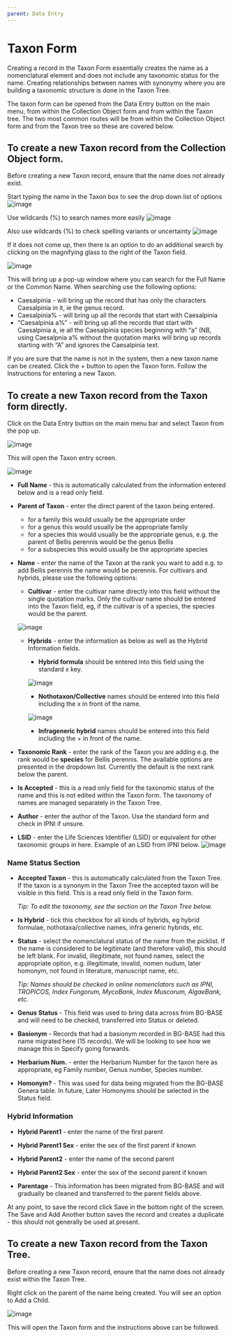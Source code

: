 ```yaml
---
parent: Data Entry
---
```


# Taxon Form

Creating a record in the Taxon Form essentially creates the name as a nomenclatural element and does not include any taxonomic status for the name. Creating relationships between names with synonymy where you are building a taxonomic structure is done in the Taxon Tree.

The taxon form can be opened from the Data Entry button on the main menu, from within the Collection Object form and from within the Taxon tree. The two most common routes will be from within the Collection Object form and from the Taxon tree so these are covered below.


## To create a new Taxon record from the Collection Object form.

Before creating a new Taxon record, ensure that the name does not already exist.

Start typing the name in the Taxon box to see the drop down list of options
![image](https://user-images.githubusercontent.com/6713716/174123840-42d9f48f-7d6f-49db-8abf-78de8d05badf.png)

Use wildcards (%) to search names more easily
![image](https://user-images.githubusercontent.com/6713716/174124039-4f4d186f-49c0-4ce7-a1f5-ed389721ddef.png)

Also use wildcards (%) to check spelling variants or uncertainty
![image](https://user-images.githubusercontent.com/6713716/174124260-e04cee05-e366-4eca-b367-93d7e0a6c677.png)

If it does not come up, then there is an option to do an additional search by clicking on the magnifying glass to the right of the Taxon field.

![image](https://user-images.githubusercontent.com/6713716/174125279-b0e07dae-270b-4b38-aafa-e475d36b002a.png)

This will bring up a pop-up window where you can search for the Full Name or the Common Name. When searching use the following options:
- Caesalpinia - will bring up the record that has only the characters Caesalpinia in it, ie the genus record.
- Caesalpinia% - will bring up all the records that start with Caesalpinia
- “Caesalpinia a%” - will bring up all the records that start with Caesalpinia a, ie all the Caesalpinia species beginning with “a” (NB, using Caesalpnia a% without the quotation marks will bring up records starting with “A” and ignores the Caesalpinia text.

If you are sure that the name is not in the system, then a new taxon name can be created. Click the + button to open the Taxon form. Follow the Instructions for entering a new Taxon.



## To create a new Taxon record from the Taxon form directly.

Click on the Data Entry button on the main menu bar and select Taxon from the pop up.

![image](https://user-images.githubusercontent.com/6713716/174126665-4dfc03f3-c1a4-4a41-8ff9-1651fc204f8b.png)

This will open the Taxon entry screen.

![image](https://user-images.githubusercontent.com/6713716/174126791-8516a15c-bc0a-430d-bf2c-651ffa58eb53.png)

- **Full Name** - this is automatically calculated from the information entered below and is a read only field.
- **Parent of Taxon** - enter the direct parent of the taxon being entered.
  - for a family this would usually be the appropriate order
  - for a genus this would usually be the appropriate family
  - for a species this would usually be the appropriate genus, e.g. the parent of Bellis perennis would be the genus Bellis
  - for a subspecies this would usually be the appropriate species

- **Name** - enter the name of the Taxon at the rank you want to add e.g. to add Bellis perennis the name would be perennis. For cultivars and hybrids, please use the following options:
  - **Cultivar** - enter the cultivar name directly into this field without the single quotation marks. Only the cultivar name should be entered into the Taxon field, eg, if the cultivar is of a species, the species would be the parent.

  ![image](https://user-images.githubusercontent.com/6713716/174128098-249a8bb9-2093-49f9-b827-533a87f3527a.png)

  - **Hybrids** - enter the information as below as well as the Hybrid Information fields.

    - **Hybrid formula** should be entered into this field using the standard x key.

    ![image](https://user-images.githubusercontent.com/6713716/174128499-9dc4379e-6dfb-4028-b5fc-d27d7235562e.png)

    - **Nothotaxon/Collective** names should be entered into this field including the x in front of the name.
    
    ![image](https://user-images.githubusercontent.com/6713716/174128662-3c7b55ea-c602-4ee8-b180-26b33eb06d7a.png)

    - **Infrageneric hybrid** names should be entered into this field including the + in front of the name.

- **Taxonomic Rank** - enter the rank of the Taxon you are adding e.g. the rank would be **species** for Bellis perennis. The available options are presented in the dropdown list. Currently the default is the next rank below the parent.
- **Is Accepted** - this is a read only field for the taxonomic status of the name and this is not edited within the Taxon form. The taxonomy of names are managed separately in the Taxon Tree.
- **Author** - enter the author of the Taxon. Use the standard form and check in IPNI if unsure.
- **LSID** - enter the Life Sciences Identifier (LSID) or equivalent for other taxonomic groups in here. Example of an LSID from IPNI below.
  ![image](https://user-images.githubusercontent.com/6713716/174129301-47a82242-b7af-4de1-919e-0c7e266b791e.png)

### Name Status Section

- **Accepted Taxon** - this is automatically calculated from the Taxon Tree. If the taxon is a synonym in the Taxon Tree the accepted taxon will be visible in this field. This is a read only field in the Taxon form.

  _Tip: To edit the taxonomy, see the section on the Taxon Tree below._

- **Is Hybrid** - tick this checkbox for all kinds of hybrids, eg hybrid formulae, nothotaxa/collective names, infra generic hybrids, etc.

- **Status** - select the nomenclatural status of the name from the picklist. If the name is considered to be legitimate (and therefore valid), this should be left blank. For invalid, illegitimate, not found names, select the appropriate option, e.g. illegitimate, invalid, nomen nudum, later homonym, not found in literature, manuscript name, etc.

  _Tip: Names should be checked in online nomenclators such as IPNI, TROPICOS, Index Fungorum, MycoBank, Index Muscorum, AlgaeBank, etc._

- **Genus Status** - This field was used to bring data across from BG-BASE and will need to be checked, transferred into Status or deleted.
- **Basionym** - Records that had a basionym recorded in BG-BASE had this name migrated here (15 records). We will be looking to see how we manage this in Specify going forwards.

- **Herbarium Num.** - enter the Herbarium Number for the taxon here as appropriate, eg Family number, Genus number, Species number.

- **Homonym?** - This was used for data being migrated from the BG-BASE Genera table. In future, Later Homonyms should be selected in the Status field.

### Hybrid Information

- **Hybrid Parent1** - enter the name of the first parent
- **Hybrid Parent1 Sex** - enter the sex of the first parent if known
- **Hybrid Parent2** - enter the name of the second parent
- **Hybrid Parent2 Sex** - enter the sex of the second parent if known

- **Parentage** - This information has been migrated from BG-BASE and will gradually be cleaned and transferred to the parent fields above.

At any point, to save the record click Save in the bottom right of the screen. The Save and Add Another button saves the record and creates a duplicate - this should not generally be used at present.

## To create a new Taxon record from the Taxon Tree.

Before creating a new Taxon record, ensure that the name does not already exist within the Taxon Tree.

Right click on the parent of the name being created. You will see an option to Add a Child.

![image](https://user-images.githubusercontent.com/6713716/176399684-6c4194b4-8636-4424-91c6-504d4161560d.png)

This will open the Taxon form and the instructions above can be followed.

